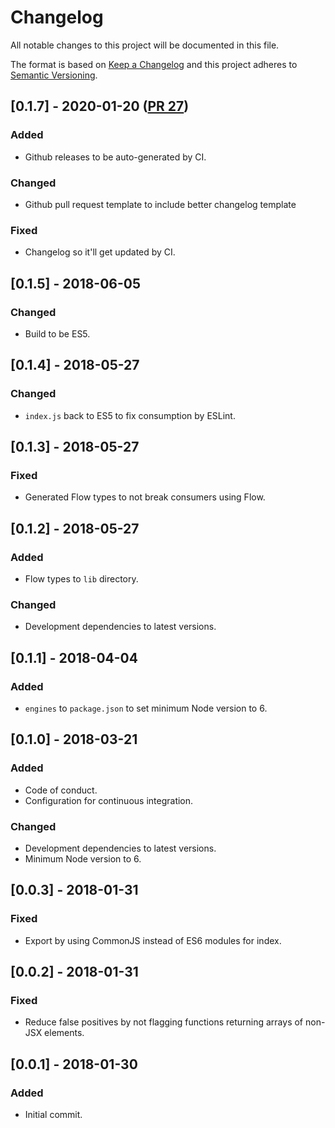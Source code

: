 # Changelog

All notable changes to this project will be documented in this file.

The format is based on [Keep a Changelog](http://keepachangelog.com/en/1.0.0/)
and this project adheres to [Semantic Versioning](http://semver.org/spec/v2.0.0.html).

<!--
  The bumpr comment below is there to make it easier to update this changelog using a machine during PR merge.
  Please do not remove it, as this will break continuous integration.
-->

<!-- bumpr -->

## [0.1.7] - 2020-01-20 ([PR 27](https://github.com/dogma-io/eslint-plugin-react-compat/pull/27))

### Added
-   Github releases to be auto-generated by CI.

### Changed
-   Github pull request template to include better changelog template

### Fixed
*   Changelog so it'll get updated by CI.

## [0.1.5] - 2018-06-05

### Changed
*   Build to be ES5.

## [0.1.4] - 2018-05-27

### Changed
*   `index.js` back to ES5 to fix consumption by ESLint.

## [0.1.3] - 2018-05-27

### Fixed
*   Generated Flow types to not break consumers using Flow.

## [0.1.2] - 2018-05-27

### Added
*   Flow types to `lib` directory.

### Changed
*   Development dependencies to latest versions.

## [0.1.1] - 2018-04-04

### Added
*   `engines` to `package.json` to set minimum Node version to 6.

## [0.1.0] - 2018-03-21

### Added
*   Code of conduct.
*   Configuration for continuous integration.

### Changed
*   Development dependencies to latest versions.
*   Minimum Node version to 6.

## [0.0.3] - 2018-01-31

### Fixed
*   Export by using CommonJS instead of ES6 modules for index.

## [0.0.2] - 2018-01-31

### Fixed
*   Reduce false positives by not flagging functions returning arrays of non-JSX elements.

## [0.0.1] - 2018-01-30

### Added
*   Initial commit.
